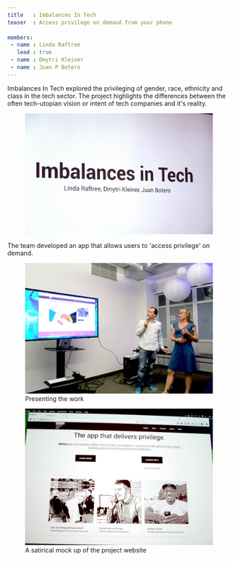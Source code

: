 ```yaml
---
title   : Imbalances In Tech
teaser  : Access privilege on demand from your phone

members:
 - name : Linda Raftree
   lead : true
 - name : Dmytri Kleiner
 - name : Juan P Botero
---
```

Imbalances In Tech explored the privileging of gender, race, ethnicity and class in the tech sector. The project highlights the differences between the often tech-utopian vision or intent of tech companies and it's reality.

<figure>
	<img src="/images/projects/2015/imbalances-in-tech/title.jpg" alt="Imbalances In tech" />
</figure>

The team developed an app that allows users to 'access privilege' on demand.

<figure>
	<img src="/images/projects/2015/imbalances-in-tech/presentation.jpg" alt="Presenting the work" />
	<figcaption>Presenting the work</figcaption>
</figure>

<figure>
	<img src="/images/projects/2015/imbalances-in-tech/website.jpg" alt="A satirical mockup of the project website" />
	<figcaption>A satirical mock up of the project website</figcaption>
</figure>